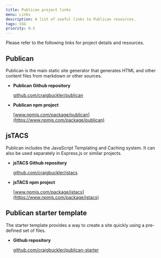 ```yaml
---
title: Publican project links
menu: Links
description: A list of useful links to Publican resources.
tags: SSG
priority: 0.5
---
```


Please refer to the following links for project details and resources.

## Publican

Publican is the main static site generator that generates HTML and other content files from markdown or other sources.

* **Publican Github repository**

  [github.com/craigbuckler/publican](https://github.com/craigbuckler/publican)

* **Publican npm project**

  [www.npmjs.com/package/publican](https://www.npmjs.com/package/publican)


## jsTACS

Publican includes the JavaScript Templating and Caching system. It can also be used separately in Express.js or similar projects.

* **jsTACS Github repository**

  [github.com/craigbuckler/jstacs](https://github.com/craigbuckler/jstacs)

* **jsTACS npm project**

  [www.npmjs.com/package/jstacs](https://www.npmjs.com/package/jstacs)


## Publican starter template

The starter template provides a way to create a site quickly using a pre-defined set of files.

* **Github repository**

  [github.com/craigbuckler/publican-starter](https://github.com/craigbuckler/publican-starter)
